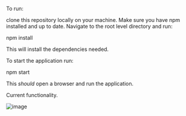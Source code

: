 To run:

clone this repository locally on your machine. Make sure you have npm installed and up to date. Navigate to the root level directory and run:

npm install

This will install the dependencies needed.

To start the application run:

npm start

This *should* open a browser and run the application.

Current functionality. 

![image](https://user-images.githubusercontent.com/9252634/112999636-1d90e600-913d-11eb-9ff8-42aedc39cac1.png)
